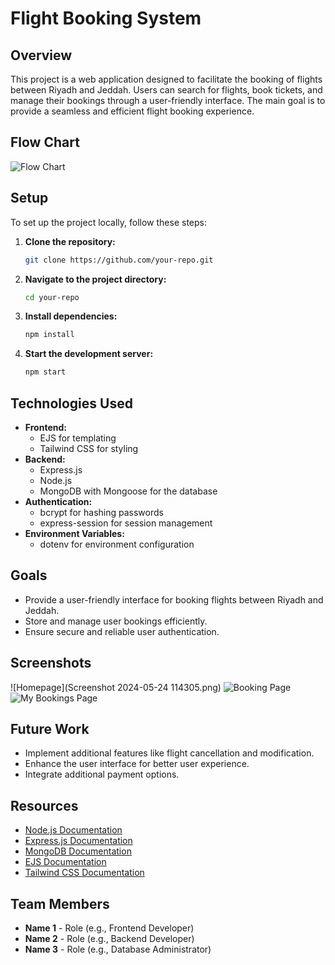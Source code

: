 # Flight Booking System

## Overview
This project is a web application designed to facilitate the booking of flights between Riyadh and Jeddah. Users can search for flights, book tickets, and manage their bookings through a user-friendly interface. The main goal is to provide a seamless and efficient flight booking experience.

## Flow Chart
![Flow Chart](link-to-your-flow-chart-image)

## Setup
To set up the project locally, follow these steps:

1. **Clone the repository:**
    ```sh
    git clone https://github.com/your-repo.git
    ```
2. **Navigate to the project directory:**
    ```sh
    cd your-repo
    ```
3. **Install dependencies:**
    ```sh
    npm install
    ```
4. **Start the development server:**
    ```sh
    npm start
    ```

## Technologies Used
- **Frontend:**
  - EJS for templating
  - Tailwind CSS for styling
- **Backend:**
  - Express.js
  - Node.js
  - MongoDB with Mongoose for the database
- **Authentication:**
  - bcrypt for hashing passwords
  - express-session for session management
- **Environment Variables:**
  - dotenv for environment configuration

## Goals
- Provide a user-friendly interface for booking flights between Riyadh and Jeddah.
- Store and manage user bookings efficiently.
- Ensure secure and reliable user authentication.

## Screenshots
![Homepage](Screenshot 2024-05-24 114305.png)
![Booking Page](link-to-screenshot-booking-page)
![My Bookings Page](link-to-screenshot-my-bookings-page)

## Future Work
- Implement additional features like flight cancellation and modification.
- Enhance the user interface for better user experience.
- Integrate additional payment options.

## Resources
- [Node.js Documentation](https://nodejs.org/en/docs/)
- [Express.js Documentation](https://expressjs.com/)
- [MongoDB Documentation](https://docs.mongodb.com/)
- [EJS Documentation](https://ejs.co/)
- [Tailwind CSS Documentation](https://tailwindcss.com/docs)

## Team Members
- **Name 1** - Role (e.g., Frontend Developer)
- **Name 2** - Role (e.g., Backend Developer)
- **Name 3** - Role (e.g., Database Administrator)
